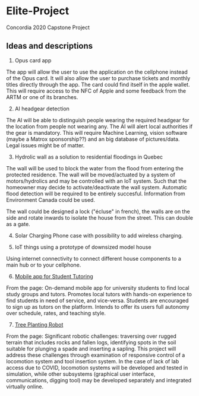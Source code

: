# Elite-Project
Concordia 2020 Capstone Project

## Ideas and descriptions
1. Opus card app

The app will allow the user to use the application on the cellphone instead of the Opus card. It will also allow the user to purchase tickets and monthly titles directly through the app. The card could find itself in the apple wallet. This will require access to the NFC of Apple and some feedback from the ARTM or one of its branches.
  
2. AI headgear detection

The AI will be able to distinguish people wearing the required headgear for the location from people not wearing any. The AI will alert local authorities if the gear is mandatory. This will require Machine Learning, vision software (maybe a Matrox sponsorship??) and an big database of pictures/data. Legal issues might be of matter.
  
3. Hydrolic wall as a solution to residential floodings in Quebec

The wall will be used to block the water from the flood from entering the protected residence. The wall will be moved/actuated by a system of motors/hydrolics and may be controlled with an IoT system. Such that the homeowner may decide to activate/deactivate the wall system. Automatic flood detection will be required to be entirely succesful. Information from Environment Canada could be used.

The wall could be designed a lock ("écluse" in french), the walls are on the side and rotate inwards to isolate the house from the street. This can double as a gate.
  
4. Solar Charging Phone case with possibility to add wireless charging.

5. IoT things using a prototype of downsized model house

Using internet connectivity to connect different house components to a main hub or to your cellphone.

6. [Mobile app for Student Tutoring](https://users.encs.concordia.ca/~eceweb/capstone/projectshow.php?id=497)

From the page: On-demand mobile app for university students to find local study groups and tutors. Promotes local tutors with hands-on experience to find students in need of service, and vice-versa. Students are encouraged to sign up as tutors on the platform. Intends to offer its users full autonomy over schedule, rates, and teaching style.
  
7. [Tree Planting Robot](https://users.encs.concordia.ca/~eceweb/capstone/projectshow.php?id=500)

From the page: Significant robotic challenges: traversing over rugged terrain that includes rocks and fallen logs, identifying spots in the soil suitable for plunging a spade and inserting a sapling. This project will address these challenges through examination of responsive control of a locomotion system and tool insertion system. In the case of lack of lab access due to COVID, locomotion systems will be developed and tested in simulation, while other subsystems (graphical user interface, communications, digging tool) may be developed separately and integrated virtually online.
